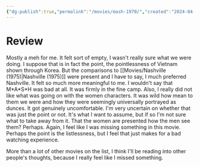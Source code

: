 ```yaml
---
{"dg-publish":true,"permalink":"/movies/mash-1970/","created":"2024-04-05","updated":"2024-04-08"}
---
```



# Review

Mostly a meh for me. It felt sort of empty, I wasn't really sure what we were doing. I suppose that is in fact the point, the pointlessness of Vietnam shown through Korea. But the comparisons to [[Movies/Nashville (1975)\|Nashville (1975)]] were present and I have to say, I much preferred Nashville. It felt so much more meaningful to me. I wouldn't say that M\*A\*S\*H was bad at all. It was firmly in the fine camp. Also, I really did not like what was going on with the women characters. It was wild how mean to them we were and how they were seemingly universally portrayed as dunces. It got genuinely uncomfortable. I'm very uncertain on whether that was just the point or not. It's what I want to assume, but if so I'm not sure what to take away from it. That the women are presented how the men see them? Perhaps. Again, I feel like I was missing something in this movie. Perhaps the point is the listlessness, but I feel that just makes for a bad watching experience.

More than a lot of other movies on the list, I think I'll be reading into other people's thoughts, because I really feel like I missed something.
